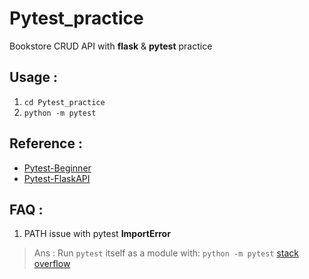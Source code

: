 # Pytest_practice
Bookstore CRUD API with **flask** & **pytest** practice

## Usage : 
1. `cd Pytest_practice`
2. `python -m pytest`


## Reference : 
* [Pytest-Beginner](https://www.minglunwu.com/notes/2022/pytest_101.html)
* [Pytest-FlaskAPI](https://jerryeml.coderbridge.io/2021/07/11/Create-an-API-with-Flask-and-test-with-pytest/)

## FAQ : 
1. PATH issue with pytest **ImportError**
> Ans : Run `pytest` itself as a module with: `python -m pytest`
> [stack overflow](https://stackoverflow.com/questions/10253826/path-issue-with-pytest-importerror-no-module-named-yadayadayada)